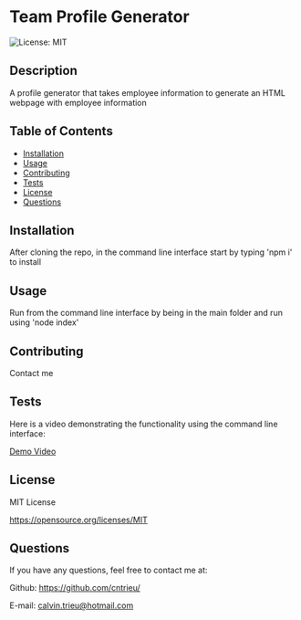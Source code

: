# Team Profile Generator
![License: MIT](https://img.shields.io/badge/License-MIT-yellow.svg)


## Description

A profile generator that takes employee information to generate an HTML webpage with employee information

## Table of Contents

- [Installation](#installation)
- [Usage](#usage)
- [Contributing](#contributing)
- [Tests](#tests)
- [License](#license)
- [Questions](#questions)

## Installation

After cloning the repo, in the command line interface start by typing 'npm i' to install

## Usage

Run from the command line interface by being in the main folder and run using 'node index'

## Contributing

Contact me


## Tests

Here is a video demonstrating the functionality using the command line interface:

[Demo Video](https://user-images.githubusercontent.com/89812084/223197609-f86bce70-8392-449f-84b9-5a0e54310d96.webm)


## License

MIT License

https://opensource.org/licenses/MIT


## Questions

If you have any questions, feel free to contact me at:
  
Github: https://github.com/cntrieu/

E-mail: calvin.trieu@hotmail.com
